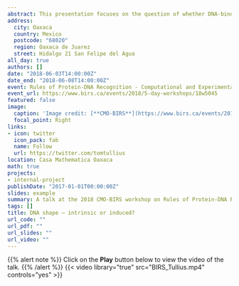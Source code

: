 ```yaml
---
abstract: This presentation focuses on the question of whether DNA-binding proteins recognize intrinsic structural features in DNA (DNA shape), or whether protein binding induces changes in DNA structure. This is a surprisingly tricky question to answer experimentally. While many X-ray crystal structures of protein-DNA complexes are available, there are almost no X-ray structures of the cognate naked DNA containing the protein binding site. We developed an experimental approach to this question, in which the chemical probe hydroxyl radical is used to make a nucleotide-resolution map of minor groove shape in a naked DNA molecule. Comparison of this pattern with the pattern of minor groove shape in the X-ray structure of the corresponding protein-DNA complex directly shows whether the minor groove width pattern of naked DNA persists in the complex, or whether protein binding changes the pattern. Since regions of narrow minor groove width often are associated with specific electrostatic interactions between protein and DNA, this approach can illuminate modes of DNA recognition by protein. We used capillary electrophoresis to analyze hydroxyl radical cleavage patterns of 11 protein binding sites. For 7 sites, regions of narrow minor groove width found in the naked DNA persisted in the protein-DNA complex, and were found to interact electrostatically with arginine residues from the protein. In 4 sites, protein binding remodeled the structure of the naked DNA, leading to a different pattern of minor groove width in the complex. The experimental workflow introduced here provides a new and quantitative way to compare the shape of naked DNA with the shape of DNA in a protein-DNA complex. Capillary electrophoresis provides at best medium experimental throughput, though. We now use Illumina DNA sequencing to make this experimental method for mapping DNA structure into a high-throughput technique, with potential to make structural maps of large stretches of naked genomic DNA in context.
address:
  city: Oaxaca
  country: Mexico
  postcode: "68020"
  region: Oaxaca de Juarez
  street: Hidalgo 21 San Felipe del Agua
all_day: true
authors: []
date: "2018-06-03T14:00:00Z"
date_end: "2018-06-08T14:00:00Z"
event: Rules of Protein-DNA Recognition - Computational and Experimental Advances
event_url: https://www.birs.ca/events/2018/5-day-workshops/18w5045
featured: false
image:
  caption: 'Image credit: [**CMO-BIRS**](https://www.birs.ca/events/2018/5-day-workshops/18w5045)'
  focal_point: Right
links:
- icon: twitter
  icon_pack: fab
  name: Follow
  url: https://twitter.com/tomtullius
location: Casa Mathematica Oaxaca
math: true
projects:
- internal-project
publishDate: "2017-01-01T00:00:00Z"
slides: example
summary: A talk at the 2018 CMO-BIRS workshop on Rules of Protein-DNA Recognition - Computational and Experimental Advances
tags: []
title: DNA shape – intrinsic or induced?
url_code: ""
url_pdf: ""
url_slides: ""
url_video: ""
---
```


{{% alert note %}}
Click on the **Play** button below to view the video of the talk.
{{% /alert %}}
{{< video library="true" src="BIRS_Tullius.mp4" controls="yes" >}}
